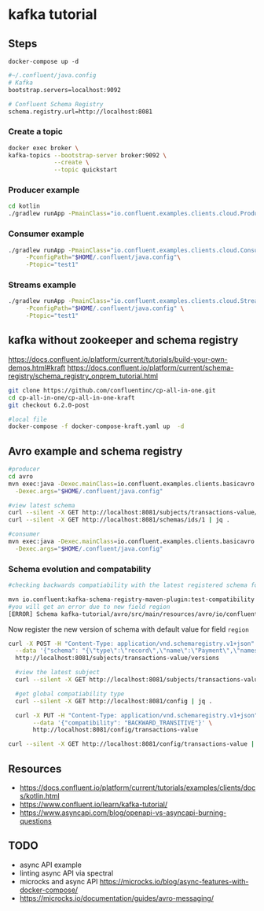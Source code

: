 # kafka tutorial

## Steps

`docker-compose up -d`

```bash
#~/.confluent/java.config
# Kafka
bootstrap.servers=localhost:9092

# Confluent Schema Registry
schema.registry.url=http://localhost:8081
```

### Create a topic

```bash
docker exec broker \
kafka-topics --bootstrap-server broker:9092 \
             --create \
             --topic quickstart

```

### Producer example

```bash
cd kotlin
./gradlew runApp -PmainClass="io.confluent.examples.clients.cloud.ProducerExample"      -PconfigPath="$HOME/.confluent/java.config"      -Ptopic="test1"
```

### Consumer example

```bash
./gradlew runApp -PmainClass="io.confluent.examples.clients.cloud.ConsumerExample"\
     -PconfigPath="$HOME/.confluent/java.config"\
     -Ptopic="test1"
```

### Streams example

```bash
./gradlew runApp -PmainClass="io.confluent.examples.clients.cloud.StreamsExample" \
     -PconfigPath="$HOME/.confluent/java.config" \
     -Ptopic="test1"
```

## kafka without zookeeper and schema registry

https://docs.confluent.io/platform/current/tutorials/build-your-own-demos.html#kraft
https://docs.confluent.io/platform/current/schema-registry/schema_registry_onprem_tutorial.html

```bash
git clone https://github.com/confluentinc/cp-all-in-one.git
cd cp-all-in-one/cp-all-in-one-kraft
git checkout 6.2.0-post

#local file
docker-compose -f docker-compose-kraft.yaml up  -d

```

## Avro example and schema registry

```bash
#producer
cd avro
mvn exec:java -Dexec.mainClass=io.confluent.examples.clients.basicavro.ProducerExample \
  -Dexec.args="$HOME/.confluent/java.config"

#view latest schema
curl --silent -X GET http://localhost:8081/subjects/transactions-value/versions/latest | jq .
curl --silent -X GET http://localhost:8081/schemas/ids/1 | jq .

#consumer
mvn exec:java -Dexec.mainClass=io.confluent.examples.clients.basicavro.ConsumerExample \
  -Dexec.args="$HOME/.confluent/java.config"

```

### Schema evolution and compatability

```bash
#checking backwards compatiability with the latest registered schema for payments

mvn io.confluent:kafka-schema-registry-maven-plugin:test-compatibility
#you will get an error due to new field region
[ERROR] Schema kafka-tutorial/avro/src/main/resources/avro/io/confluent/examples/clients/basicavro/Payment2a.avsc is not compatible with subject(transactions-value) with error [Incompatibility{type:READER_FIELD_MISSING_DEFAULT_VALUE, location:/fields/2, message:region, reader:{"type":"record","name":"Payment","namespace":"io.confluent.examples.clients.basicavro","fields":[{"name":"id","type":"string"},{"name":"amount","type":"double"},{"name":"region","type":"string"}]}, writer:{"type":"record","name":"Payment","namespace":"io.confluent.examples.clients.basicavro","fields":[{"name":"id","type":"string"},{"name":"amount","type":"double"}]}}]
```

Now register the new version of schema with default value for field `region`

```bash
curl -X POST -H "Content-Type: application/vnd.schemaregistry.v1+json" \
  --data '{"schema": "{\"type\":\"record\",\"name\":\"Payment\",\"namespace\":\"io.confluent.examples.clients.basicavro\",\"fields\":[{\"name\":\"id\",\"type\":\"string\"},{\"name\":\"amount\",\"type\":\"double\"},{\"name\":\"region\",\"type\":\"string\",\"default\":\"\"}]}"}' \
  http://localhost:8081/subjects/transactions-value/versions

  #view the latest subject
  curl --silent -X GET http://localhost:8081/subjects/transactions-value/versions/latest | jq .

  #get global compatiability type
  curl --silent -X GET http://localhost:8081/config | jq .

  curl -X PUT -H "Content-Type: application/vnd.schemaregistry.v1+json" \
       --data '{"compatibility": "BACKWARD_TRANSITIVE"}' \
       http://localhost:8081/config/transactions-value

curl --silent -X GET http://localhost:8081/config/transactions-value | jq .
```

## Resources

- <https://docs.confluent.io/platform/current/tutorials/examples/clients/docs/kotlin.html>
- <https://www.confluent.io/learn/kafka-tutorial/>
- <https://www.asyncapi.com/blog/openapi-vs-asyncapi-burning-questions>

## TODO

- async API example
- linting async API via spectral
- microcks and async API https://microcks.io/blog/async-features-with-docker-compose/
- https://microcks.io/documentation/guides/avro-messaging/

